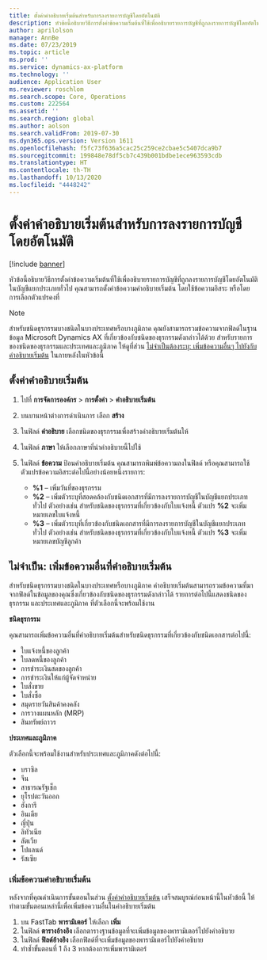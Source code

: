 ```yaml
---
title: ตั้งค่าคำอธิบายเริ่มต้นสำหรับการลงรายการบัญชีโดยอัตโนมัติ
description: หัวข้อนี้อธิบายวิธีการตั้งค่าข้อความเริ่มต้นที่ใช้เพื่ออธิบายรายการบัญชีที่ถูกลงรายการบัญชีโดยอัตโนมัติในบัญชีแยกประเภททั่วไป คุณสามารถตั้งค่าข้อความคำอธิบายเริ่มต้น โดยใช้ข้อความอิสระ หรือโดยการเลือกตัวแปรคงที่
author: aprilolson
manager: AnnBe
ms.date: 07/23/2019
ms.topic: article
ms.prod: ''
ms.service: dynamics-ax-platform
ms.technology: ''
audience: Application User
ms.reviewer: roschlom
ms.search.scope: Core, Operations
ms.custom: 222564
ms.assetid: ''
ms.search.region: global
ms.author: aolson
ms.search.validFrom: 2019-07-30
ms.dyn365.ops.version: Version 1611
ms.openlocfilehash: f5fc73f636a5cac25c259ce2cbae5c5407dca9b7
ms.sourcegitcommit: 199848e78df5cb7c439b001bdbe1ece963593cdb
ms.translationtype: HT
ms.contentlocale: th-TH
ms.lasthandoff: 10/13/2020
ms.locfileid: "4448242"
---
```

# <a name="set-up-default-descriptions-for-automatic-posting"></a>ตั้งค่าคำอธิบายเริ่มต้นสำหรับการลงรายการบัญชีโดยอัตโนมัติ

[!include [banner](../includes/banner.md)]

หัวข้อนี้อธิบายวิธีการตั้งค่าข้อความเริ่มต้นที่ใช้เพื่ออธิบายรายการบัญชีที่ถูกลงรายการบัญชีโดยอัตโนมัติในบัญชีแยกประเภททั่วไป คุณสามารถตั้งค่าข้อความคำอธิบายเริ่มต้น โดยใช้ข้อความอิสระ หรือโดยการเลือกตัวแปรคงที่

> [!NOTE]
> สำหรับชนิดธุรกรรมบางชนิดในบางประเทศหรือบางภูมิภาค คุณยังสามารถรวมข้อความจากฟิลด์ในฐานข้อมูล Microsoft Dynamics AX ที่เกี่ยวข้องกับชนิดของธุรกรรมดังกล่าวได้ด้วย สำหรับรายการของชนิดของธุรกรรมและประเทศและภูมิภาค ให้ดูที่ส่วน [ไม่จำเป็นต้องระบุ: เพิ่มข้อความอื่นๆ ไปยังกับคำอธิบายเริ่มต้น](#optional-add-other-text-to-default-descriptions) ในภายหลังในหัวข้อนี้

## <a name="set-up-default-descriptions"></a>ตั้งค่าคำอธิบายเริ่มต้น

1. ไปที่ **การจัดการองค์กร** \> **การตั้งค่า** \> **คำอธิบายเริ่มต้น**
2. บนบานหน้าต่างการดำเนินการ เลือก **สร้าง**
3. ในฟิลด์ **คำอธิบาย** เลือกชนิดของธุรกรรมเพื่อสร้างคำอธิบายเริ่มต้นให้
4. ในฟิลด์ **ภาษา** ให้เลือกภาษาที่นำคำอธิบายนี้ไปใช้
5. ในฟิลด์ **ข้อความ** ป้อนคำอธิบายเริ่มต้น คุณสามารถพิมพ์ข้อความลงในฟิลด์ หรือคุณสามารถใช้ตัวแปรข้อความอิสระต่อไปนี้อย่างน้อยหนึ่งรายการ:

    - **%1** – เพิ่มวันที่ของธุรกรรม
    - **%2** – เพิ่มตัวระบุที่สอดคล้องกับชนิดเอกสารที่มีการลงรายการบัญชีในบัญชีแยกประเภททั่วไป ตัวอย่างเช่น สำหรับชนิดของธุรกรรมที่เกี่ยวข้องกับใบแจ้งหนี้ ตัวแปร **%2** จะเพิ่มหมายเลขใบแจ้งหนี้
    - **%3** – เพิ่มตัวระบุที่เกี่ยวข้องกับชนิดเอกสารที่มีการลงรายการบัญชีในบัญชีแยกประเภททั่วไป ตัวอย่างเช่น สำหรับชนิดของธุรกรรมที่เกี่ยวข้องกับใบแจ้งหนี้ ตัวแปร **%3** จะเพิ่มหมายเลขบัญชีลูกค้า

## <a name="optional-add-other-text-to-default-descriptions"></a>ไม่จำเป็น: เพิ่มข้อความอื่นที่คำอธิบายเริ่มต้น

สำหรับชนิดธุรกรรมบางชนิดในบางประเทศหรือบางภูมิภาค คำอธิบายเริ่มต้นสามารถรวมข้อความที่มาจากฟิลด์ในข้อมูลของคุณซึ่งเกี่ยวข้องกับชนิดของธุรกรรมดังกล่าวได้ รายการต่อไปนี้แสดงชนิดของธุรกรรม และประเทศและภูมิภาค ที่ตัวเลือกนี้จะพร้อมใช้งาน

**ชนิดธุรกรรม**

คุณสามารถเพิ่มข้อความอื่นที่คำอธิบายเริ่มต้นสำหรับชนิดธุรกรรมที่เกี่ยวข้องกับชนิดเอกสารต่อไปนี้:

- ใบแจ้งหนี้ของลูกค้า
- ใบลดหนี้ของลูกค้า
- การชำระเงินสดของลูกค้า
- การชำระเงินให้แก่ผู้จัดจำหน่าย
- ใบสั่งขาย
- ใบสั่งซื้อ
- สมุดรายวันสินค้าคงคลัง
- การวางแผนหลัก (MRP)
- สินทรัพย์ถาวร

**ประเทศและภูมิภาค**

ตัวเลือกนี้จะพร้อมใช้งานสำหรับประเทศและภูมิภาคดังต่อไปนี้:

- บราซิล
- จีน
- สาธารณรัฐเช็ก
- ยุโรปตะวันออก
- ฮังการี
- อินเดีย
- ญี่ปุ่น
- ลิทัวเนีย
- ลัตเวีย
- โปแลนด์
- รัสเซีย

### <a name="add-text-to-default-descriptions"></a>เพิ่มข้อความคำอธิบายเริ่มต้น

หลังจากที่คุณดำเนินการขั้นตอนในส่วน [ตั้งค่าคำอธิบายเริ่มต้น](#set-up-default-descriptions) เสร็จสมบูรณ์ก่อนหน้านี้ในหัวข้อนี้ ให้ทำตามขั้นตอนเหล่านี้เพื่อเพิ่มข้อความอื่นในคำอธิบายเริ่มต้น

1. บน FastTab **พารามิเตอร์** ให้เลือก **เพิ่ม**
2. ในฟิลด์ **ตารางอ้างอิง** เลือกตารางฐานข้อมูลที่จะเพิ่มข้อมูลของพารามิเตอร์ไปยังคำอธิบาย
3. ในฟิลด์ **ฟิลด์อ้างอิง** เลือกฟิลด์ที่จะเพิ่มข้อมูลของพารามิเตอร์ไปยังคำอธิบาย
4. ทำซ้ำขั้นตอนที่ 1 ถึง 3 หากต้องการเพิ่มพารามิเตอร์

